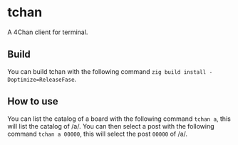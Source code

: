 # tchan
A 4Chan client for terminal.

## Build
You can build tchan with the following command `zig build install -Doptimize=ReleaseFase`.

## How to use
You can list the catalog of a board with the following command `tchan a`, this will list the catalog of /a/. You can then select a post with the following command `tchan a 00000`, this will select the post `00000` of /a/.